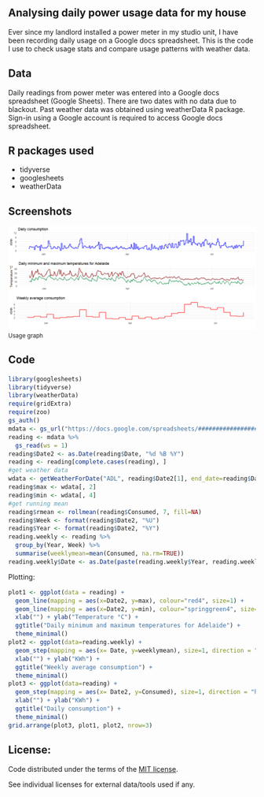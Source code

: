 ## Analysing daily power usage data for my house

Ever since my landlord installed a power meter in my studio unit, I have been recording daily usage on a Google docs spreadsheet. This is the code I use to check usage stats and compare usage patterns with weather data.

## Data
Daily readings from power meter was entered into a Google docs spreadsheet (Google Sheets). There are two dates with no data due to blackout. Past weather data was obtained using weatherData R package. Sign-in using a Google account is required to access Google docs spreadsheet.

## R packages used
* tidyverse
* googlesheets
* weatherData

## Screenshots

![Graph of daily/weekly usage and daily temperature extremes 1](image/plot104.png)
<small>Usage graph</small>

## Code

```r
library(googlesheets)
library(tidyverse)
library(weatherData)
require(gridExtra)
require(zoo)
gs_auth()
mdata <- gs_url("https://docs.google.com/spreadsheets/###################")
reading <- mdata %>%
  gs_read(ws = 1)
reading$Date2 <- as.Date(reading$Date, "%d %B %Y")
reading <- reading[complete.cases(reading), ]
#get weather data
wdata <- getWeatherForDate("ADL", reading$Date2[1], end_date=reading$Date2[nrow(reading)])
reading$max <- wdata[, 2]
reading$min <- wdata[, 4]
#get running mean
reading$rmean <- rollmean(reading$Consumed, 7, fill=NA)
reading$Week <- format(reading$Date2, "%U")
reading$Year <- format(reading$Date2, "%Y")
reading.weekly <- reading %>%
  group_by(Year, Week) %>%
  summarise(weeklymean=mean(Consumed, na.rm=TRUE))
reading.weekly$Date <- as.Date(paste(reading.weekly$Year, reading.weekly$Week, 1, sep="-"), "%Y-%U-%u")
```

Plotting:
```r
plot1 <- ggplot(data = reading) +
  geom_line(mapping = aes(x=Date2, y=max), colour="red4", size=1) +
  geom_line(mapping = aes(x=Date2, y=min), colour="springgreen4", size=1) +
  xlab("") + ylab("Temperature °C") +
  ggtitle("Daily minimum and maximum temperatures for Adelaide") +
  theme_minimal()
plot2 <- ggplot(data=reading.weekly) +
  geom_step(mapping = aes(x= Date, y=weeklymean), size=1, direction = "hv", colour="red") +
  xlab("") + ylab("KWh") +
  ggtitle("Weekly average consumption") +
  theme_minimal()
plot3 <- ggplot(data=reading) +
  geom_step(mapping = aes(x= Date2, y=Consumed), size=1, direction = "hv", colour="blue") +
  xlab("") + ylab("KWh") +
  ggtitle("Daily consumption") +
  theme_minimal()
grid.arrange(plot3, plot1, plot2, nrow=3)
```

## License:

Code distributed under the terms of the [MIT license](https://github.com/asheshwor/power-usage/blob/master/LICENSE).

See individual licenses for external data/tools used if any.

